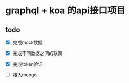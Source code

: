 # graphql + koa 的api接口项目



## todo

- [x] 完成mock数据

- [x] 完成不同数据之间的联调

- [x] 完成token验证

- [ ] 接入mongo


